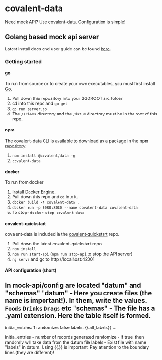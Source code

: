 # covalent-data
Need mock API? Use covalent-data.
Configuration is simple!
## Golang based mock api server

Latest install docs and user guide can be found [here](https://www.gitbook.com/book/ilsiepotamus/covalent-data).

### Getting started
#### go
To run from source or to create your own executables, you must first install [Go](https://golang.org/doc/install).

1. Pull down this repository into your $GOROOT src folder
2. cd into this repo and `go get`
3. `go run server.go`
4. The `/schema` directory and the `/datum` directory must be in the root of this repo.

#### npm
The covalent-data CLI is available to download as a package in the [npm repository](https://www.npmjs.com/package/@covalent/data).

1. `npm install @covalent/data -g`
2. `covalent-data`

#### docker
To run from docker:

1. Install [Docker Engine](https://docs.docker.com/engine/installation/).
2. Pull down this repo and `cd` into it.
3. `docker build -t covalent-data .`
4. `docker run -p 8080:8080 --name covalent-data covalent-data`
5. To stop- `docker stop covalent-data`

#### covalent-quickstart
covalent-data is included in the [covalent-quickstart](https://github.com/Teradata/covalent-quickstart) repo.

1. Pull down the latest covalent-quickstart repo.
2. `npm install`
3. `npm run start-api` (`npm run stop-api` to stop the API server)
4. `ng serve` and go to http://localhost:42001

#### API configuration (short)
In mock-api/config are located "datum" and "schemas"
"datum" - Here you create files (the name is important!). In them, write the values.
`Foods`
`Drinks`
`Drags` etc
"schemas" - The file has a .yaml extension. Here the table itself is formed.
---
initial_entries: 1
randomize: false
labels: {{.all_labels}}
...

initial_entries - number of records generated
randomize - If true, then randomly will take data from the datum file
labels - Exist file with name "labels" in datum. Using {{.}} is important.
Pay attention to the boundary lines (they are different)!
